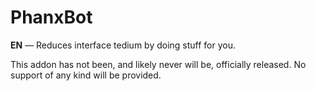 PhanxBot
===========

**EN** — Reduces interface tedium by doing stuff for you.

This addon has not been, and likely never will be, officially released.
No support of any kind will be provided.
